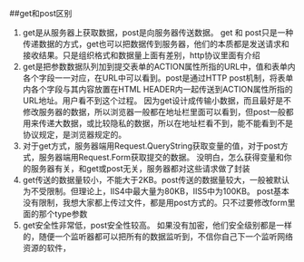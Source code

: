 ##get和post区别
1. get是从服务器上获取数据，post是向服务器传送数据。 
get 和 post只是一种传递数据的方式，get也可以把数据传到服务器，他们的本质都是发送请求和接收结果。只是组织格式和数据量上面有差别，http协议里面有介绍
2. get是把参数数据队列加到提交表单的ACTION属性所指的URL中，值和表单内各个字段一一对应，在URL中可以看到。post是通过HTTP post机制，将表单内各个字段与其内容放置在HTML HEADER内一起传送到ACTION属性所指的URL地址。用户看不到这个过程。 
因为get设计成传输小数据，而且最好是不修改服务器的数据，所以浏览器一般都在地址栏里面可以看到，但post一般都用来传递大数据，或比较隐私的数据，所以在地址栏看不到，能不能看到不是协议规定，是浏览器规定的。
3. 对于get方式，服务器端用Request.QueryString获取变量的值，对于post方式，服务器端用Request.Form获取提交的数据。 
没明白，怎么获得变量和你的服务器有关，和get或post无关，服务器都对这些请求做了封装
4. get传送的数据量较小，不能大于2KB。post传送的数据量较大，一般被默认为不受限制。但理论上，IIS4中最大量为80KB，IIS5中为100KB。 
post基本没有限制，我想大家都上传过文件，都是用post方式的。只不过要修改form里面的那个type参数
5. get安全性非常低，post安全性较高。 
如果没有加密，他们安全级别都是一样的，随便一个监听器都可以把所有的数据监听到，不信你自己下一个监听网络资源的软件，